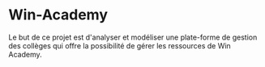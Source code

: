 # Win-Academy
Le but de ce projet est d'analyser et modéliser une plate-forme de gestion des collèges qui offre la possibilité de gérer les ressources de Win Academy.
